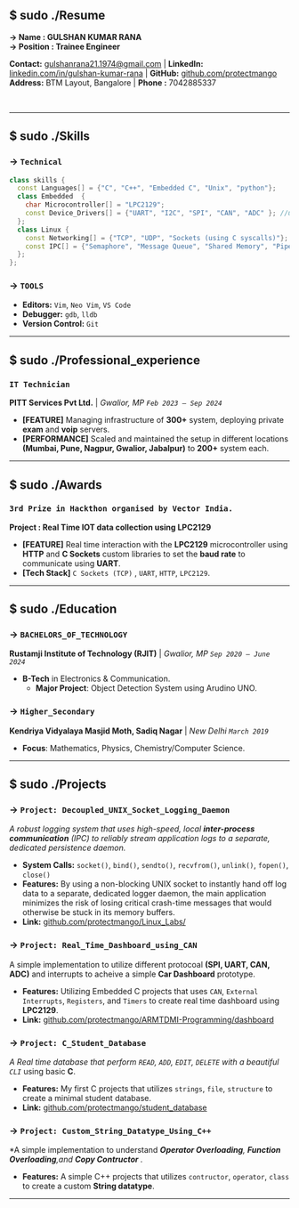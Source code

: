 
## $ sudo ./Resume 
 **→ Name : GULSHAN KUMAR RANA**   
 **→ Position : Trainee Engineer**

**Contact:** [gulshanrana21.1974@gmail.com](mailto:gulshanrana21.1974@gmail.com) | **LinkedIn:** [linkedin.com/in/gulshan-kumar-rana](https://www.linkedin.com/in/gulshan-kumar-rana/) | **GitHub:** [github.com/protectmango](https://github.com/protectmango)   
**Address:** BTM Layout, Bangalore | **Phone :** 7042885337

<br>

---
## $ sudo ./Skills
### → `Technical`
```c++
class skills {
  const Languages[] = {"C", "C++", "Embedded C", "Unix", "python"};
  class Embedded  { 
    char Microcontroller[] = "LPC2129";
    const Device_Drivers[] = {"UART", "I2C", "SPI", "CAN", "ADC" }; //using interrupts also.
  };
  class Linux {
    const Networking[] = {"TCP", "UDP", "Sockets (using C syscalls)"};
    const IPC[] = {"Semaphore", "Message Queue", "Shared Memory", "Pipe/FIFO", "Signals"};
  };
};
````

### → `TOOLS`

  - **Editors:** `Vim`, `Neo Vim`, `VS Code`
  - **Debugger:** `gdb`, `lldb`
  - **Version Control:** `Git`

-----

## $ sudo ./Professional_experience

### `IT Technician`

**PITT Services Pvt Ltd.** | *Gwalior, MP*
*`Feb 2023 – Sep 2024`*

  - **\[FEATURE]** Managing infrastructure of **300+** system, deploying private **exam** and **voip** servers. 
  - **\[PERFORMANCE]** Scaled and maintained the setup in different locations **(Mumbai, Pune, Nagpur, Gwalior, Jabalpur)** to **200+** system each.
-----

## $ sudo ./Awards

### `3rd Prize in Hackthon organised by Vector India.`

**Project : Real Time IOT data collection using LPC2129**

  - **\[FEATURE]** Real time interaction with the **LPC2129** microcontroller using **HTTP** and **C Sockets** custom libraries to set the **baud rate** to communicate using **UART**.  
  - **\[Tech Stack]** `C Sockets (TCP)` , `UART`, `HTTP`, `LPC2129`.

-----

## $ sudo ./Education

### → `BACHELORS_OF_TECHNOLOGY`

**Rustamji Institute of Technology (RJIT)** | *Gwalior, MP*
*`Sep 2020 – June 2024`*

  - **B-Tech** in Electronics & Communication.   
    - **Major Project**: Object Detection System using Arudino UNO.

### → `Higher_Secondary`

**Kendriya Vidyalaya Masjid Moth, Sadiq Nagar** | *New Delhi*
*`March 2019`*
- **Focus**: Mathematics, Physics, Chemistry/Computer Science.
-----

## $ sudo ./Projects

### → `Project: Decoupled_UNIX_Socket_Logging_Daemon`

*A robust logging system that uses high-speed, local ***inter-process communication*** (IPC) to reliably stream application logs to a separate, dedicated persistence daemon.*

  - **System Calls:** `socket()`, `bind()`, `sendto()`, `recvfrom()`, `unlink()`, `fopen()`, `close()`
  - **Features:** By using a non-blocking UNIX socket to instantly hand off log data to a separate, dedicated logger daemon, the main application minimizes the risk of losing critical crash-time messages that would otherwise be stuck in its memory buffers.
  - **Link:** [github.com/protectmango/Linux_Labs/](https://github.com/protectmango/Linux_Labs/)


### → `Project: Real_Time_Dashboard_using_CAN`

A simple implementation to utilize different protocoal **(SPI, UART, CAN, ADC)** and interrupts to acheive a simple **Car Dashboard** prototype.

  - **Features:** Utilizing Embedded C projects that uses `CAN`, `External Interrupts`, `Registers`, and `Timers` to create real time dashboard using **LPC2129**.
  - **Link:** [github.com/protectmango/ARMTDMI-Programming/dashboard](https://github.com/protectmango/ARMTDMI-Programming/blob/main/real%20time%20automotive%20dashboard.pdf)





### → `Project: C_Student_Database`

*A Real time database that perform `READ`, `ADD`, `EDIT`, `DELETE` with a beautiful `CLI`* using basic **C**.


  - **Features:** My first C projects that utilizes `strings`, `file`, `structure` to create a minimal student database.
  - **Link:** [github.com/protectmango/student_database](https://github.com/protectmango/C_Basic_To_Advance/tree/main/My_Projects/student_database_project)


### → `Project: Custom_String_Datatype_Using_C++`

*A simple implementation to understand ***Operator Overloading**, ***Function Overloading***,and ***Copy Contructor*** .*


  - **Features:** A simple C++ projects that utilizes `contructor`, `operator`, `class` to create a custom **String datatype**.




-----



<!-- end list -->

